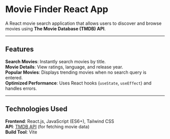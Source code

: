 # **Movie Finder React App**  
A React movie search application that allows users to discover and browse movies using **The Movie Database (TMDB) API**.

---

## **Features**  
**Search Movies**: Instantly search movies by title.  
**Movie Details**: View ratings, language, and release year.  
**Popular Movies**: Displays trending movies when no search query is entered.  
**Optimized Performance**: Uses React hooks (`useState`, `useEffect`) and handles errors. 

---

## **Technologies Used**  
**Frontend**: React.js, JavaScript (ES6+), Tailwind CSS  
**API**: [TMDB API](https://www.themoviedb.org/) (for fetching movie data)  
**Build Tool**: Vite  
